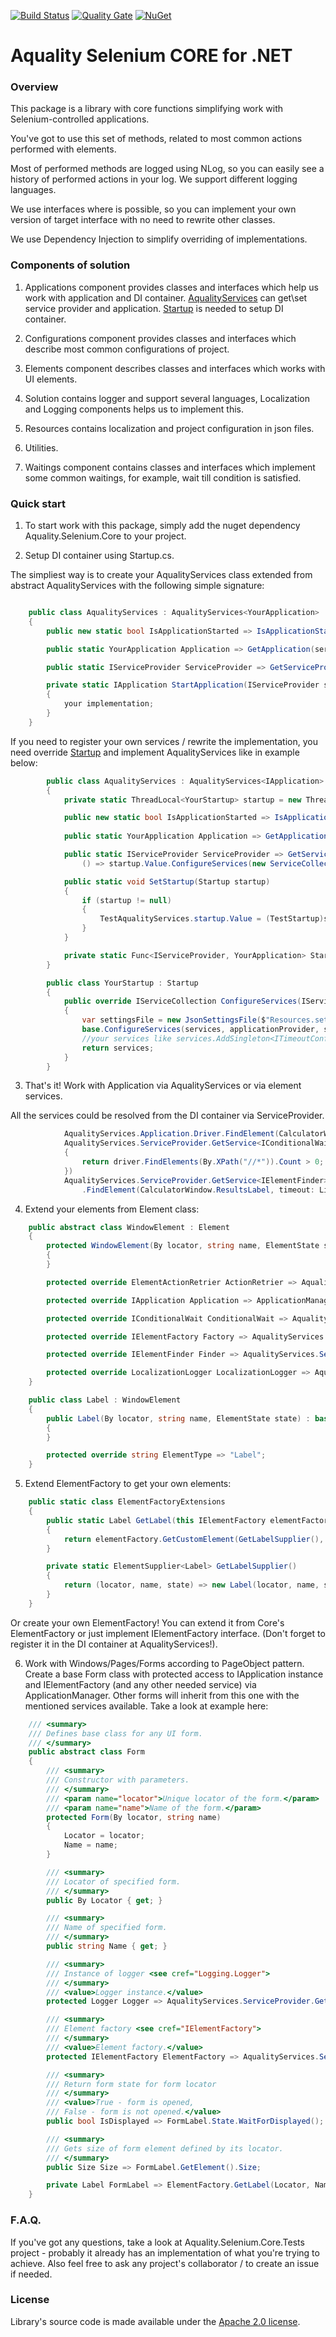 [![Build Status](https://dev.azure.com/aquality-automation/aquality-automation/_apis/build/status/aquality-automation.aquality-selenium-core-dotnet?branchName=master)](https://dev.azure.com/aquality-automation/aquality-automation/_build/latest?definitionId=3&branchName=master)
[![Quality Gate](https://sonarcloud.io/api/project_badges/measure?project=aquality-automation_aquality-selenium-core-dotnet&metric=alert_status)](https://sonarcloud.io/dashboard?id=aquality-automation_aquality-selenium-core-dotnet)
[![NuGet](https://img.shields.io/nuget/v/Aquality.Selenium.Core)](https://www.nuget.org/packages/Aquality.Selenium.Core)

# Aquality Selenium CORE for .NET

### Overview

This package is a library with core functions simplifying work with Selenium-controlled applications.

You've got to use this set of methods, related to most common actions performed with elements.

Most of performed methods are logged using NLog, so you can easily see a history of performed actions in your log. We support different logging languages.

We use interfaces where is possible, so you can implement your own version of target interface with no need to rewrite other classes.

We use Dependency Injection to simplify overriding of implementations.

### Components of solution

1. Applications component provides classes and interfaces which help us work with application and DI container. [AqualityServices](https://github.com/aquality-automation/aquality-selenium-core-dotnet/blob/master/Aquality.Selenium.Core/src/Aquality.Selenium.Core/Applications/AqualityServices.cs) can get\set service provider and application. [Startup](https://github.com/aquality-automation/aquality-selenium-core-dotnet/blob/master/Aquality.Selenium.Core/src/Aquality.Selenium.Core/Applications/Startup.cs) is needed to setup DI container.

2. Configurations component provides classes and interfaces which describe most common configurations of project.

3. Elements component describes classes and interfaces which works with UI elements.

4. Solution contains logger and support several languages, Localization and Logging components helps us to implement this.

5. Resources contains localization and project configuration in json files.

6. Utilities.

7. Waitings component contains classes and interfaces which implement some common waitings, for example, wait till condition is satisfied.

### Quick start

1. To start work with this package, simply add the nuget dependency Aquality.Selenium.Core to your project.

2. Setup DI container using Startup.cs. 

The simpliest way is to create your AqualityServices class extended from abstract AqualityServices with the following simple signature:
```csharp

    public class AqualityServices : AqualityServices<YourApplication>
    {
        public new static bool IsApplicationStarted => IsApplicationStarted();

        public static YourApplication Application => GetApplication(services => StartApplication(services));

        public static IServiceProvider ServiceProvider => GetServiceProvider(services => Application);

        private static IApplication StartApplication(IServiceProvider services)
        {
            your implementation;
        }
    }
```

If you need to register your own services / rewrite the implementation, you need override [Startup](https://github.com/aquality-automation/aquality-selenium-core-dotnet/blob/master/Aquality.Selenium.Core/src/Aquality.Selenium.Core/Applications/Startup.cs) and implement AqualityServices like in example below:

```csharp
        public class AqualityServices : AqualityServices<IApplication>
        {
            private static ThreadLocal<YourStartup> startup = new ThreadLocal<YourStartup>();

            public new static bool IsApplicationStarted => IsApplicationStarted();
            
            public static YourApplication Application => GetApplication(StartApplicationFunction, () => startup.Value.ConfigureServices(new ServiceCollection(), services => Application));

            public static IServiceProvider ServiceProvider => GetServiceProvider(services => Application,
                () => startup.Value.ConfigureServices(new ServiceCollection(), services => Application));

            public static void SetStartup(Startup startup)
            {
                if (startup != null)
                {
                    TestAqualityServices.startup.Value = (TestStartup)startup;
                }
            }

            private static Func<IServiceProvider, YourApplication> StartApplicationFunction => (services) => your implementation;
        }

        public class YourStartup : Startup
        {
            public override IServiceCollection ConfigureServices(IServiceCollection services, Func<IServiceProvider, IApplication> applicationProvider, ISettingsFile settings = null)
            {
                var settingsFile = new JsonSettingsFile($"Resources.settings.{SpecialSettingsFile}.json", Assembly.GetExecutingAssembly());
                base.ConfigureServices(services, applicationProvider, settingsFile);
                //your services like services.AddSingleton<ITimeoutConfiguration>(new TestTimeoutConfiguration(settingsFile));
                return services;
            }
        }
```
3. That's it! Work with Application via AqualityServices or via element services.

All the services could be resolved from the DI container via ServiceProvider.

```csharp
            AqualityServices.Application.Driver.FindElement(CalculatorWindow.OneButton).Click();
            AqualityServices.ServiceProvider.GetService<IConditionalWait>().WaitFor(driver =>
            {
                return driver.FindElements(By.XPath("//*")).Count > 0;
            })
            AqualityServices.ServiceProvider.GetService<IElementFinder>()
                .FindElement(CalculatorWindow.ResultsLabel, timeout: LittleTimeout)
```

4. Extend your elements from Element class:
```csharp
    public abstract class WindowElement : Element
    {
        protected WindowElement(By locator, string name, ElementState state) : base(locator, name, state)
        {
        }

        protected override ElementActionRetrier ActionRetrier => AqualityServices.ServiceProvider.GetService<ElementActionRetrier>();

        protected override IApplication Application => ApplicationManager.Application;

        protected override IConditionalWait ConditionalWait => AqualityServices.ServiceProvider.GetService<IConditionalWait>();

        protected override IElementFactory Factory => AqualityServices.ServiceProvider.GetService<IElementFactory>();

        protected override IElementFinder Finder => AqualityServices.ServiceProvider.GetService<IElementFinder>();

        protected override LocalizationLogger LocalizationLogger => AqualityServices.ServiceProvider.GetService<LocalizationLogger>();
    }
```

```csharp
    public class Label : WindowElement
    {
        public Label(By locator, string name, ElementState state) : base(locator, name, state)
        {
        }

        protected override string ElementType => "Label";
    }
```

5. Extend ElementFactory to get your own elements:
```csharp
    public static class ElementFactoryExtensions
    {
        public static Label GetLabel(this IElementFactory elementFactory, By elementLocator, string elementName)
        {
            return elementFactory.GetCustomElement(GetLabelSupplier(), elementLocator, elementName);
        }

        private static ElementSupplier<Label> GetLabelSupplier()
        {
            return (locator, name, state) => new Label(locator, name, state);
        }
    }
```

Or create your own ElementFactory! You can extend it from Core's ElementFactory or just implement IElementFactory interface.
(Don't forget to register it in the DI container at AqualityServices!).

6. Work with Windows/Pages/Forms according to PageObject pattern.
Create a base Form class with protected access to IApplication instance and IElementFactory (and any other needed service) via ApplicationManager. Other forms will inherit from this one with the mentioned services available. Take a look at example here:
```csharp
    /// <summary>
    /// Defines base class for any UI form.
    /// </summary>
    public abstract class Form
    {
        /// <summary>
        /// Constructor with parameters.
        /// </summary>
        /// <param name="locator">Unique locator of the form.</param>
        /// <param name="name">Name of the form.</param>
        protected Form(By locator, string name)
        {
            Locator = locator;
            Name = name;
        }

        /// <summary>
        /// Locator of specified form.
        /// </summary>
        public By Locator { get; }

        /// <summary>
        /// Name of specified form.
        /// </summary>
        public string Name { get; }

        /// <summary>
        /// Instance of logger <see cref="Logging.Logger">
        /// </summary>
        /// <value>Logger instance.</value>
        protected Logger Logger => AqualityServices.ServiceProvider.GetService<Logger>();

        /// <summary>
        /// Element factory <see cref="IElementFactory">
        /// </summary>
        /// <value>Element factory.</value>
        protected IElementFactory ElementFactory => AqualityServices.ServiceProvider.GetService<IElementFactory>();

        /// <summary>
        /// Return form state for form locator
        /// </summary>
        /// <value>True - form is opened,
        /// False - form is not opened.</value>
        public bool IsDisplayed => FormLabel.State.WaitForDisplayed();

        /// <summary>
        /// Gets size of form element defined by its locator.
        /// </summary>
        public Size Size => FormLabel.GetElement().Size;

        private Label FormLabel => ElementFactory.GetLabel(Locator, Name);
    }

```

### F.A.Q.

If you've got any questions, take a look at Aquality.Selenium.Core.Tests project - probably it already has an implementation of what you're trying to achieve.
Also feel free to ask any project's collaborator / to create an issue if needed.


### License
Library's source code is made available under the [Apache 2.0 license](https://github.com/aquality-automation/aquality-selenium-core-dotnet/blob/master/LICENSE).
